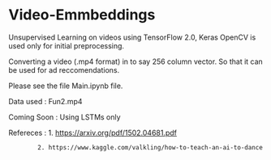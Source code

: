 # Video-Emmbeddings
Unsupervised Learning on videos using TensorFlow 2.0, Keras
OpenCV is used only for initial preprocessing. 

Converting a video (.mp4 format) in to say 256 column vector. So that it can be used for ad reccomendations. 

Please see the file Main.ipynb file. 

Data used : Fun2.mp4

Coming Soon : Using LSTMs only


Refereces : 1. https://arxiv.org/pdf/1502.04681.pdf
            
            2. https://www.kaggle.com/valkling/how-to-teach-an-ai-to-dance
